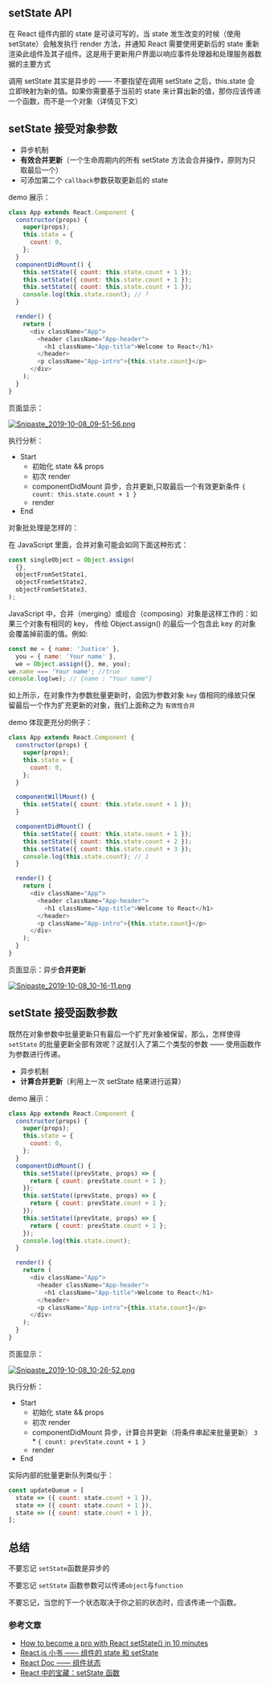 ## setState API

在 React 组件内部的 state 是可读可写的，当 state 发生改变的时候（使用 setState）会触发执行 render 方法，并通知 React 需要使用更新后的 state 重新渲染此组件及其子组件。这是用于更新用户界面以响应事件处理器和处理服务器数据的主要方式

调用 setState 其实是异步的 —— 不要指望在调用 setState 之后，this.state 会立即映射为新的值。如果你需要基于当前的 state 来计算出新的值，那你应该传递一个函数，而不是一个对象（详情见下文）

## setState 接受对象参数

- 异步机制
- **有效合并更新**（一个生命周期内的所有 setState 方法会合并操作，原则为只取最后一个）
- 可添加第二个 `callback`参数获取更新后的 state

demo 展示：

```js
class App extends React.Component {
  constructor(props) {
    super(props);
    this.state = {
      count: 0,
    };
  }
  componentDidMount() {
    this.setState({ count: this.state.count + 1 });
    this.setState({ count: this.state.count + 1 });
    this.setState({ count: this.state.count + 1 });
    console.log(this.state.count); // ?
  }

  render() {
    return (
      <div className="App">
        <header className="App-header">
          <h1 className="App-title">Welcome to React</h1>
        </header>
        <p className="App-intro">{this.state.count}</p>
      </div>
    );
  }
}
```

页面显示：

[![Snipaste_2019-10-08_09-51-56.png](https://camo.githubusercontent.com/0776bef213358033a42539ed0d3a2a86f97db5d3/687474703a2f2f7777312e73696e61696d672e636e2f6c617267652f64663535316561356c79316737716b306a723367646a323168353034326161382e6a7067)](https://camo.githubusercontent.com/0776bef213358033a42539ed0d3a2a86f97db5d3/687474703a2f2f7777312e73696e61696d672e636e2f6c617267652f64663535316561356c79316737716b306a723367646a323168353034326161382e6a7067)

执行分析：

- Start
  - 初始化 state && props
  - 初次 render
  - componentDidMount 异步，合并更新,只取最后一个有效更新条件 `{ count: this.state.count + 1 }`
  - render
- End

对象批处理是怎样的：

在 JavaScript 里面，合并对象可能会如同下面这种形式：

```js
const singleObject = Object.assign(
  {},
  objectFromSetState1,
  objectFromSetState2,
  objectFromSetState3,
);
```

JavaScript 中，合并（merging）或组合（composing）对象是这样工作的：如果三个对象有相同的 key， 传给 Object.assign() 的最后一个包含此 key 的对象会覆盖掉前面的值。例如:

```js
const me = { name: 'Justice' },
  you = { name: 'Your name' },
  we = Object.assign({}, me, you);
we.name === 'Your name'; //true
console.log(we); // {name : "Your name"}
```

如上所示，在对象作为参数批量更新时，会因为参数对象 `key` 值相同的缘故只保留最后一个作为扩充更新的对象，我们上面称之为 `有效性合并`

demo 体现更充分的例子：

```js
class App extends React.Component {
  constructor(props) {
    super(props);
    this.state = {
      count: 0,
    };
  }

  componentWillMount() {
    this.setState({ count: this.state.count + 1 });
  }

  componentDidMount() {
    this.setState({ count: this.state.count + 1 });
    this.setState({ count: this.state.count + 2 });
    this.setState({ count: this.state.count + 3 });
    console.log(this.state.count); // 1
  }

  render() {
    return (
      <div className="App">
        <header className="App-header">
          <h1 className="App-title">Welcome to React</h1>
        </header>
        <p className="App-intro">{this.state.count}</p>
      </div>
    );
  }
}
```

页面显示：异步**合并更新**

[![Snipaste_2019-10-08_10-16-11.png](https://camo.githubusercontent.com/c3d11329badc84f93375b8b467dcace61ae98504/687474703a2f2f7777312e73696e61696d672e636e2f6c617267652f64663535316561356c79316737716b7071397879686a323168633033766a726b2e6a7067)](https://camo.githubusercontent.com/c3d11329badc84f93375b8b467dcace61ae98504/687474703a2f2f7777312e73696e61696d672e636e2f6c617267652f64663535316561356c79316737716b7071397879686a323168633033766a726b2e6a7067)

## setState 接受函数参数

既然在对象参数中批量更新只有最后一个扩充对象被保留，那么，怎样使得 `setState` 的批量更新全部有效呢？这就引入了第二个类型的参数 —— 使用函数作为参数进行传递。

- 异步机制
- **计算合并更新**（利用上一次 setState 结果进行运算）

demo 展示：

```js
class App extends React.Component {
  constructor(props) {
    super(props);
    this.state = {
      count: 0,
    };
  }
  componentDidMount() {
    this.setState((prevState, props) => {
      return { count: prevState.count + 1 };
    });
    this.setState((prevState, props) => {
      return { count: prevState.count + 1 };
    });
    this.setState((prevState, props) => {
      return { count: prevState.count + 1 };
    });
    console.log(this.state.count);
  }

  render() {
    return (
      <div className="App">
        <header className="App-header">
          <h1 className="App-title">Welcome to React</h1>
        </header>
        <p className="App-intro">{this.state.count}</p>
      </div>
    );
  }
}
```

页面显示：

[![Snipaste_2019-10-08_10-26-52.png](https://camo.githubusercontent.com/646107944faa2980a2857c5b3904a870ecc30fee/687474703a2f2f7777312e73696e61696d672e636e2f6c617267652f64663535316561356c79316737716c3076357166616a323168623035323379702e6a7067)](https://camo.githubusercontent.com/646107944faa2980a2857c5b3904a870ecc30fee/687474703a2f2f7777312e73696e61696d672e636e2f6c617267652f64663535316561356c79316737716c3076357166616a323168623035323379702e6a7067)

执行分析：

- Start
  - 初始化 state && props
  - 初次 render
  - componentDidMount 异步，计算合并更新（将条件串起来批量更新） `3` \* `{ count: prevState.count + 1 }`
  - render
- End

实际内部的批量更新队列类似于：

```js
const updateQueue = [
  state => ({ count: state.count + 1 }),
  state => ({ count: state.count + 1 }),
  state => ({ count: state.count + 1 }),
];
```

## 总结

不要忘记 `setState`函数是异步的

不要忘记 `setState` 函数参数可以传递`object`与`function`

不要忘记，当您的下一个状态取决于你之前的状态时，应该传递一个函数。

### 参考文章

- [How to become a pro with React setState() in 10 minutes](https://www.freecodecamp.org/news/get-pro-with-react-setstate-in-10-minutes-d38251d1c781/)
- [React.js 小书 —— 组件的 state 和 setState](http://huziketang.mangojuice.top/books/react/lesson10)
- [React Doc —— 组件状态](https://zh-hans.reactjs.org/docs/faq-state.html#when-is-setstate-asynchronous)
- [React 中的宝藏：setState 函数](https://www.oschina.net/translate/functional-setstate-is-the-future-of-react)
